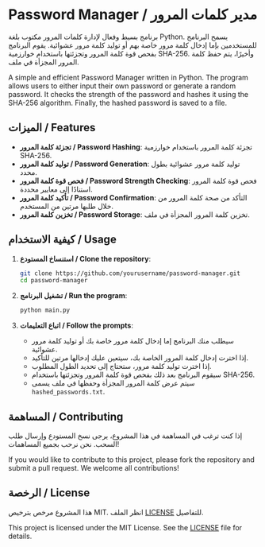 # Password Manager / مدير كلمات المرور

برنامج بسيط وفعال لإدارة كلمات المرور مكتوب بلغة Python. يسمح البرنامج للمستخدمين بإما إدخال كلمة مرور خاصة بهم أو توليد كلمة مرور عشوائية. يقوم البرنامج بفحص قوة كلمة المرور وتجزئتها باستخدام خوارزمية SHA-256. وأخيرًا، يتم حفظ كلمة المرور المجزأة في ملف.

A simple and efficient Password Manager written in Python. The program allows users to either input their own password or generate a random password. It checks the strength of the password and hashes it using the SHA-256 algorithm. Finally, the hashed password is saved to a file.

## الميزات / Features

- **تجزئة كلمة المرور / Password Hashing**: تجزئة كلمة المرور باستخدام خوارزمية SHA-256.
- **توليد كلمة المرور / Password Generation**: توليد كلمة مرور عشوائية بطول محدد.
- **فحص قوة كلمة المرور / Password Strength Checking**: فحص قوة كلمة المرور استنادًا إلى معايير محددة.
- **تأكيد كلمة المرور / Password Confirmation**: التأكد من صحة كلمة المرور من خلال طلبها مرتين من المستخدم.
- **تخزين كلمة المرور / Password Storage**: تخزين كلمة المرور المجزأة في ملف.

## كيفية الاستخدام / Usage

1. **استنساخ المستودع / Clone the repository**:
    ```bash
    git clone https://github.com/yourusername/password-manager.git
    cd password-manager
    ```

2. **تشغيل البرنامج / Run the program**:
    ```bash
    python main.py
    ```

3. **اتباع التعليمات / Follow the prompts**:
    - سيطلب منك البرنامج إما إدخال كلمة مرور خاصة بك أو توليد كلمة مرور عشوائية.
    - إذا اخترت إدخال كلمة المرور الخاصة بك، سيتعين عليك إدخالها مرتين للتأكيد.
    - إذا اخترت توليد كلمة مرور، ستحتاج إلى تحديد الطول المطلوب.
    - سيقوم البرنامج بعد ذلك بفحص قوة كلمة المرور وتجزئتها باستخدام SHA-256.
    - سيتم عرض كلمة المرور المجزأة وحفظها في ملف يسمى `hashed_passwords.txt`.

## المساهمة / Contributing

إذا كنت ترغب في المساهمة في هذا المشروع، يرجى نسخ المستودع وإرسال طلب السحب. نحن نرحب بجميع المساهمات!

If you would like to contribute to this project, please fork the repository and submit a pull request. We welcome all contributions!

## الرخصة / License

هذا المشروع مرخص بترخيص MIT. انظر الملف [LICENSE](LICENSE) للتفاصيل.

This project is licensed under the MIT License. See the [LICENSE](LICENSE) file for details.
